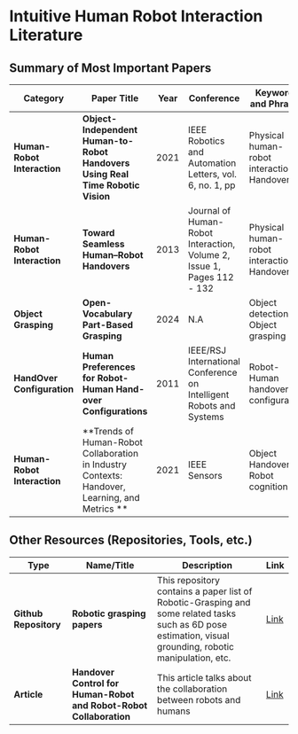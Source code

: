 # Intuitive Human Robot Interaction Literature 

## Summary of Most Important Papers

| Category | Paper Title | Year | Conference | Keywords and Phrases | Link |
|----------|-------------|------|------------|----------------------|------|
| **Human-Robot Interaction** | **Object-Independent Human-to-Robot Handovers Using Real Time Robotic Vision** | 2021 | IEEE Robotics and Automation Letters, vol. 6, no. 1, pp | Physical human-robot interaction, Handovers | [Link](https://ieeexplore.ieee.org/stamp/stamp.jsp?tp=&arnumber=9206048) |
| **Human-Robot Interaction** | **Toward Seamless Human–Robot Handovers** | 2013 | Journal of Human-Robot Interaction, Volume 2, Issue 1, Pages 112 - 132 | Physical human-robot interaction, Handovers | [Link](https://dl.acm.org/doi/pdf/10.5898/JHRI.2.1.Strabala) |
| **Object Grasping** | **Open-Vocabulary Part-Based Grasping** | 2024 | N.A | Object detection, Object grasping | [Link](https://arxiv.org/pdf/2406.05951) |
| **HandOver Configuration** | **Human Preferences for Robot-Human Hand-over Configurations** | 2011 | IEEE/RSJ International Conference on Intelligent Robots and Systems | Robot-Human handover configuration | [Link](https://ieeexplore.ieee.org/stamp/stamp.jsp?tp=&arnumber=6094735) |
| **Human-Robot Interaction** | **Trends of Human-Robot Collaboration in Industry Contexts: Handover, Learning, and Metrics ** | 2021 | IEEE Sensors | Object Handover, Robot cognition | [Link](https://doi.org/10.3390/s21124113) |

## Other Resources (Repositories, Tools, etc.)
| Type | Name/Title | Description| Link |
|----------|-------------|----------------------------|------|
| **Github Repository** | **Robotic grasping papers** | This repository contains a paper list of Robotic-Grasping and some related tasks such as 6D pose estimation, visual grounding, robotic manipulation, etc. | [Link](https://github.com/rhett-chen/Robotic-grasping-papers) |
| **Article** | **Handover Control for Human-Robot and Robot-Robot Collaboration** | This article talks about the collaboration between robots and humans | [Link](https://www.frontiersin.org/journals/robotics-and-ai/articles/10.3389/frobt.2021.672995/full) |
